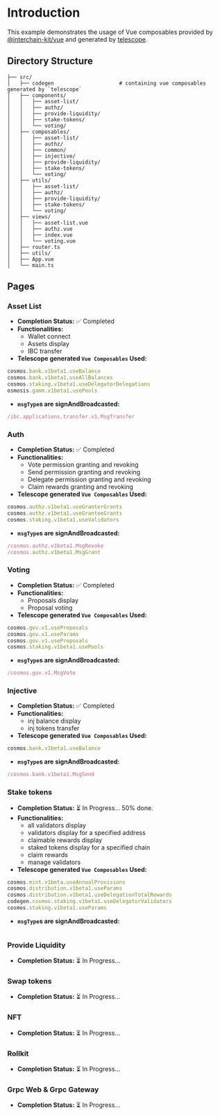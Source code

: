 # Introduction
This example demonstrates the usage of Vue composables provided by [@interchain-kit/vue](https://github.com/hyperweb-io/interchain-kit/tree/main/packages/vue) and generated by [telescope](https://github.com/hyperweb-io/telescope).
## Directory Structure
```
├── src/
│   ├── codegen                     # containing vue composables generated by `telescope`
│   ├── components/
│   │   ├── asset-list/
│   │   ├── authz/
│   │   ├── provide-liquidity/
│   │   ├── stake-tokens/
│   │   └── voting/
│   ├── composables/
│   │   ├── asset-list/
│   │   ├── authz/
│   │   ├── common/
│   │   ├── injective/
│   │   ├── provide-liquidity/
│   │   ├── stake-tokens/
│   │   └── voting/
│   ├── utils/
│   │   ├── asset-list/
│   │   ├── authz/
│   │   ├── provide-liquidity/
│   │   ├── stake-tokens/
│   │   └── voting/
│   ├── views/
│   │   ├── asset-list.vue
│   │   ├── authz.vue
│   │   ├── index.vue
│   │   └── voting.vue
│   ├── router.ts
│   ├── utils/
│   ├── App.vue
│   └── main.ts
```
## Pages

### Asset List
- **Completion Status:** ✅ Completed
- **Functionalities:**
  - Wallet connect
  - Assets display
  - IBC transfer
- **Telescope generated `Vue Composables` Used:**
```ts
cosmos.bank.v1beta1.useBalance
cosmos.bank.v1beta1.useAllBalances
cosmos.staking.v1beta1.useDelegatorDelegations
osmosis.gamm.v1beta1.usePools
```
- **`msgType`s are signAndBroadcasted:**
```ts
/ibc.applications.transfer.v1.MsgTransfer
```

### Auth
- **Completion Status:** ✅ Completed
- **Functionalities:**
  - Vote permission granting and revoking
  - Send permission granting and revoking
  - Delegate permission granting and revoking
  - Claim rewards granting and revoking
- **Telescope generated `Vue Composables` Used:**
```ts
cosmos.authz.v1beta1.useGranterGrants
cosmos.authz.v1beta1.useGranteeGrants
cosmos.staking.v1beta1.useValidators
```
- **`msgType`s are signAndBroadcasted:**
```ts
/cosmos.authz.v1beta1.MsgRevoke
/cosmos.authz.v1beta1.MsgGrant
```

### Voting
- **Completion Status:** ✅ Completed
- **Functionalities:**
  - Proposals display
  - Proposal voting
- **Telescope generated `Vue Composables` Used:**
```ts
cosmos.gov.v1.useProposals
cosmos.gov.v1.useParams
cosmos.gov.v1.useProposals
cosmos.staking.v1beta1.usePools
```
- **`msgType`s are signAndBroadcasted:**
```ts
/cosmos.gov.v1.MsgVote
```

### Injective
- **Completion Status:** ✅ Completed
- **Functionalities:**
  - inj balance display
  - inj tokens transfer
- **Telescope generated `Vue Composables` Used:**
```ts
cosmos.bank.v1beta1.useBalance
```
- **`msgType`s are signAndBroadcasted:**
```ts
/cosmos.bank.v1beta1.MsgSend
```
### Stake tokens
- **Completion Status:** ⏳ In Progress... 50% done.
- **Functionalities:**
  - all validators display
  - validators display for a specified address
  - claimable rewards display
  - staked tokens display for a specified chain
  - claim rewards
  - manage validators
- **Telescope generated `Vue Composables` Used:**
```ts
cosmos.mint.v1beta.useAnnualProvisions
cosmos.distribution.v1beta1.useParams
cosmos.distribution.v1beta1.useDelegationTotalRewards
codegen.cosmos.staking.v1beta1.useDelegatorValidators
cosmos.staking.v1beta1.useParams
```
- **`msgType`s are signAndBroadcasted:**
```ts
```

### Provide Liquidity
- **Completion Status:** ⏳ In Progress...

### Swap tokens
- **Completion Status:** ⏳ In Progress...

### NFT
- **Completion Status:** ⏳ In Progress...

### Rollkit
- **Completion Status:** ⏳ In Progress...

### Grpc Web & Grpc Gateway
- **Completion Status:** ⏳ In Progress...